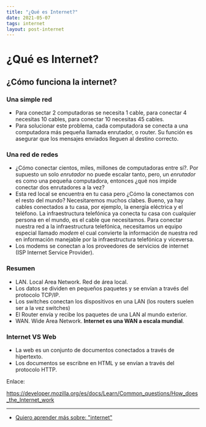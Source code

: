 ```yaml
---
title: "¿Qué es Internet?"
date: 2021-05-07
tags: internet
layout: post-internet
---
```


# ¿Qué es Internet?

## ¿Cómo funciona la internet?
### Una simple red
- Para conectar 2 computadoras se necesita 1 cable, para conectar 4 necesitas 10 cables, para conectar 10 necesitas 45 cables.
- Para solucionar este problema, cada computadora se conecta a una computadora más pequeña llamada enrutador, o router. Su función es asegurar que los mensajes enviados lleguen al destino correcto.

### Una red de redes
- ¿Cómo conectar cientos, miles, millones de computadoras entre sí?. Por supuesto un solo *enrutador* no puede escalar tanto, pero, un *enrutador* es como una pequeña computadora, entonces ¿qué nos impide conectar dos enrutadores a la vez?
- Esta red local se encuentra en tu casa pero ¿Cómo la conectamos con el resto del mundo? Necesitaremos muchos clabes. Bueno, ya hay cables conectados a tu casa, por ejemplo, la energía eléctrica y el teléfono. La infraestructura telefónica ya conecta tu casa con cualquier persona en el mundo, es el cable que necesitamos. Para conectar nuestra red a la infraestructura telefónica, necesitamos un equipo especial llamado *modem* el cual convierte la información de nuestra red en información manejable por la infraestructura telefónica y viceversa.
- Los modems se conectan a los proveedores de servicios de internet (ISP Internet Service Provider).

### Resumen
- LAN. Local Area Network. Red de área local.
- Los datos se dividen en pequeños paquetes y se envían a través del protocolo TCP/IP.
- Los switches conectan los dispositivos en una LAN (los routers suelen ser a la vez switches)
- El Router envía y recibe los paquetes de una LAN al mundo exterior.
- WAN. Wide Area Network. **Internet es una WAN a escala mundial**.

### Internet VS Web
- La web es un conjunto de documentos conectados a través de hipertexto.
- Los documentos se escribne en HTML y se envían a través del protocolo HTTP.

Enlace:

https://developer.mozilla.org/es/docs/Learn/Common_questions/How_does_the_Internet_work

---

- [Quiero aprender más sobre: "internet"](../00/internet)
